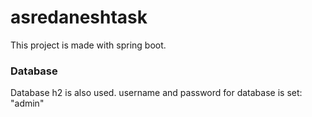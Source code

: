 # asredaneshtask

This project is made with spring boot.

### Database
Database h2 is also used.
username and password for database is set: "admin"
